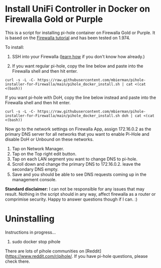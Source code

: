 # Install UniFi Controller in Docker on Firewalla Gold or Purple

This is a script for installing pi-hole container on Firewalla Gold or Purple. It is based on the [Firewalla tutorial](https://help.firewalla.com/hc/en-us/articles/360051625034-Guide-How-to-install-Pi-Hole-on-Gold-Purple-Beta-) and has been tested on 1.974.

To install:
1. SSH into your Firewalla ([learn how](https://help.firewalla.com/hc/en-us/articles/115004397274-How-to-access-Firewalla-using-SSH-) if you don't know how already.)

2. If you want regular pi-hole, copy the line below and paste into the Firewalla shell and then hit enter. 

```
curl -s -L -C- https://raw.githubusercontent.com/mbierman/pihole-installer-for-Firewalla/main/pihole_docker_install.sh | cat <(cat <(bash))
```

If you want pi-hole with DoH, copy the line below instead and paste into the Firewalla shell and then hit enter.
```
curl -s -L -C- https://raw.githubusercontent.com/mbierman/pihole-installer-for-Firewalla/main/pihole_docker_install.sh doh | cat <(cat <(bash))
```

Now go to the network settings on Firewalla App, assign 172.16.0.2 as the primary DNS server for all networks that you want to enable Pi-Hole and disable DoH or Unbound on these networks.

1. Tap on Network Manager. 
1. Tap on the Top right edit button. 
1. Tap on each LAN segment you want to change DNS to pi-hole. 
1. Scroll down and change the primary DNS to 172.16.0.2. leave the secondary DNS empty.
1. Save and you should be able to see DNS requests coming up in the management console.


**Standard disclaimer:** I can not be responsible for any issues that may result. Nothing in the script should in any way, affect firewalla as a router or comprimise security. Happy to answer questions though if I can. :)

# Uninstalling
Instructions in progress...

1. sudo docker stop pihole


There are lots of pihole communities on [Reddit](https://www.reddit.com/r/pihole/. If you have pi-hole questions, please check there. 
